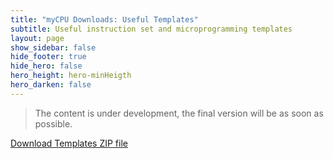 ```yaml
---
title: "myCPU Downloads: Useful Templates"
subtitle: Useful instruction set and microprogramming templates
layout: page
show_sidebar: false
hide_footer: true
hide_hero: false
hero_height: hero-minHeigth
hero_darken: false
---
```

> The content is under development, the final version will be as soon as possible.

<a class="button is-primary is-light" href="{{ site.baseurl }}/downloads/templates/mycpu_templates.zip">Download Templates ZIP file</a>